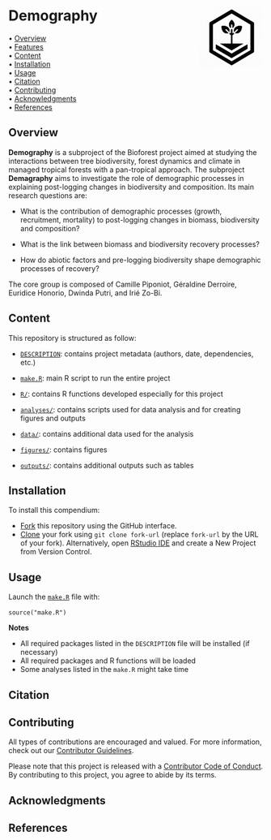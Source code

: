 
<!-- README.md is generated from README.Rmd. Please edit that file -->

# Demography <img src="figures/compendium-sticker.jpg" align="right" style="float:right; height:120px;"/>

<!-- badges: start -->
<!-- badges: end -->
<p align="left">
• <a href="#overview">Overview</a><br> •
<a href="#features">Features</a><br> •
<a href="#content">Content</a><br> •
<a href="#installation">Installation</a><br> •
<a href="#usage">Usage</a><br> • <a href="#citation">Citation</a><br> •
<a href="#contributing">Contributing</a><br> •
<a href="#acknowledgments">Acknowledgments</a><br> •
<a href="#references">References</a><br>
</p>

## Overview

**Demography** is a subproject of the Bioforest project aimed at
studying the interactions between tree biodiversity, forest dynamics and
climate in managed tropical forests with a pan-tropical approach. The
subproject **Demagraphy** aims to investigate the role of demographic
processes in explaining post-logging changes in biodiversity and
composition. Its main research questions are:

- What is the contribution of demographic processes (growth,
  recruitment, mortality) to post-logging changes in biomass,
  biodiversity and composition?

- What is the link between biomass and biodiversity recovery processes?

- How do abiotic factors and pre-logging biodiversity shape demographic
  processes of recovery?

The core group is composed of Camille Piponiot, Géraldine Derroire,
Euridice Honorio, Dwinda Putri, and Irié Zo-Bi.

## Content

This repository is structured as follow:

- [`DESCRIPTION`](https://github.com/Bioforest-project/Demography/tree/main/DESCRIPTION):
  contains project metadata (authors, date, dependencies, etc.)

- [`make.R`](https://github.com/Bioforest-project/Demography/tree/main/make.R):
  main R script to run the entire project

- [`R/`](https://github.com/Bioforest-project/Demography/tree/main/R):
  contains R functions developed especially for this project

- [`analyses/`](https://github.com/Bioforest-project/Demography/tree/main/analyses):
  contains scripts used for data analysis and for creating figures and
  outputs

- [`data/`](https://github.com/Bioforest-project/Demography/tree/main/data):
  contains additional data used for the analysis

- [`figures/`](https://github.com/Bioforest-project/Demography/tree/main/figures):
  contains figures

- [`outputs/`](https://github.com/Bioforest-project/Demography/tree/main/outputs):
  contains additional outputs such as tables

## Installation

To install this compendium:

- [Fork](https://docs.github.com/en/get-started/quickstart/contributing-to-projects)
  this repository using the GitHub interface.
- [Clone](https://docs.github.com/en/repositories/creating-and-managing-repositories/cloning-a-repository)
  your fork using `git clone fork-url` (replace `fork-url` by the URL of
  your fork). Alternatively, open [RStudio
  IDE](https://posit.co/products/open-source/rstudio/) and create a New
  Project from Version Control.

## Usage

Launch the
[`make.R`](https://github.com/cpiponiot/Demography/tree/main/make.R)
file with:

    source("make.R")

**Notes**

- All required packages listed in the `DESCRIPTION` file will be
  installed (if necessary)
- All required packages and R functions will be loaded
- Some analyses listed in the `make.R` might take time

## Citation

## Contributing

All types of contributions are encouraged and valued. For more
information, check out our [Contributor
Guidelines](https://github.com/cpiponiot/Demography/blob/main/CONTRIBUTING.md).

Please note that this project is released with a [Contributor Code of
Conduct](https://contributor-covenant.org/version/2/1/CODE_OF_CONDUCT.html).
By contributing to this project, you agree to abide by its terms.

## Acknowledgments

## References
